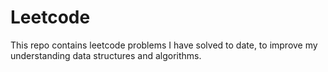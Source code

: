# Leetcode
This repo contains leetcode problems I have solved to date, to improve my understanding data structures and algorithms.
